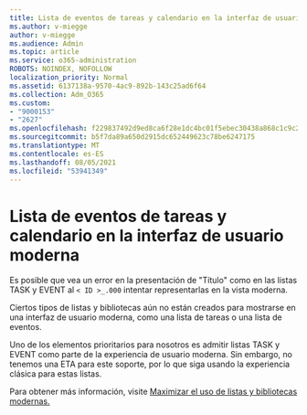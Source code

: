 ```yaml
---
title: Lista de eventos de tareas y calendario en la interfaz de usuario moderna
ms.author: v-miegge
author: v-miegge
ms.audience: Admin
ms.topic: article
ms.service: o365-administration
ROBOTS: NOINDEX, NOFOLLOW
localization_priority: Normal
ms.assetid: 6137138a-9570-4ac9-892b-143c25ad6f64
ms.collection: Adm_O365
ms.custom:
- "9000153"
- "2627"
ms.openlocfilehash: f229837492d9ed8ca6f28e1dc4bc01f5ebec30438a868c1c9c25640e4003ccc8
ms.sourcegitcommit: b5f7da89a650d2915dc652449623c78be6247175
ms.translationtype: MT
ms.contentlocale: es-ES
ms.lasthandoff: 08/05/2021
ms.locfileid: "53941349"
---
```

# <a name="task-and-calendar-event-list-in-modern-ui"></a>Lista de eventos de tareas y calendario en la interfaz de usuario moderna

Es posible que vea un error en la presentación de "Título" como en las listas TASK y EVENT al `< ID >_.000` intentar representarlas en la vista moderna.

Ciertos tipos de listas y bibliotecas aún no están creados para mostrarse en una interfaz de usuario moderna, como una lista de tareas o una lista de eventos.

Uno de los elementos prioritarios para nosotros es admitir listas TASK y EVENT como parte de la experiencia de usuario moderna. Sin embargo, no tenemos una ETA para este soporte, por lo que siga usando la experiencia clásica para estas listas.

Para obtener más información, visite [Maximizar el uso de listas y bibliotecas modernas.](https://docs.microsoft.com/sharepoint/dev/transform/modernize-userinterface-lists-and-libraries)
